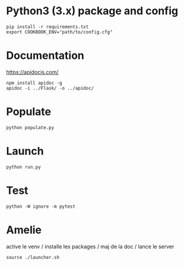 # Python3 (3.x) package and config #

```
pip install -r requirements.txt
export COOKBOOK_ENV="path/to/config.cfg"
```

# Documentation # 
https://apidocjs.com/
```
npm install apidoc -g
apidoc -i ../Flask/ -o ../apidoc/
```

# Populate #
```
python populate.py
```

# Launch #
```
python run.py
```

# Test #
```
python -W ignore -m pytest
```
# Amelie #
active le venv / installe les packages / maj de la doc / lance le server
```
source ./launcher.sh
```